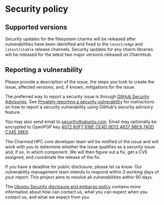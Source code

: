 # Security policy

## Supported versions

Security updates for the filesystem charms will be released after vulnerabilities have been identified and fixed to
the `latest/edge` and `latest/stable` release channels.
Security updates for any charm libraries will be released for the latest two major versions released on Charmhub.

## Reporting a vulnerability

Please provide a description of the issue, the steps you took to create the issue, affected versions, and, if known,
mitigations for the issue.

The preferred way to report a security issue is through [GitHub Security Advisories][gsa]. See
[Privately reporting a security vulnerability][how-to-sec-vuln] for instructions on how to report a security vulnerability
using GitHub's security advisory feature.

[gsa]: https://github.com/charmed-hpc/filesystem-charms/security/advisories/new
[how-to-sec-vuln]: https://docs.github.com/en/code-security/security-advisories/guidance-on-reporting-and-writing/privately-reporting-a-security-vulnerability

You may also send email to [security@ubuntu.com](mailto:security@ubuntu.com). Email may optionally be encrypted to OpenPGP
key [4072 60F7 616E CE4D 9D12 4627 98E9 740D C345 39E0][pgp-key].

[pgp-key]: https://keyserver.ubuntu.com/pks/lookup?op=get&search=0x407260f7616ece4d9d12462798e9740dc34539e0

The Charmed HPC core developer team will be notified of the issue and will work with you to determine whether the issue
qualifies as a security issue and, if so, in which component. We will then figure out a fix, get a CVE assigned, and
coordinate the release of the fix.

If you have a deadline for public disclosure, please let us know. Our vulnerability management team intends to respond
within 3 working days of your report. This project aims to resolve all vulnerabilities within 90 days.

The [Ubuntu Security disclosure and embargo policy](https://ubuntu.com/security/disclosure-policy) contains more
information about how can contact us, what you can expect when you contact us, and what we expect from you.
